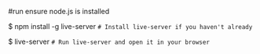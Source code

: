#run
ensure node.js is installed

$ npm install -g live-server  `# Install live-server if you haven't already`

$ live-server                 `# Run live-server and open it in your browser`